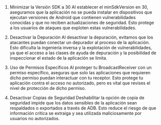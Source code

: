1. Minimizar la Versión SDK a 30
   Al establecer el minSdkVersion en 30, aseguramos que la aplicación no se pueda instalar en dispositivos que ejecutan versiones de Android que contienen 
   vulnerabilidades conocidas y que no reciben actualizaciones de seguridad. Esto protege a los usuarios de ataques que exploten estas vulnerabilidades.
   
2. Desactivar la Depuración
   Al desactivar la depuración, evitamos que los atacantes puedan conectar un depurador al proceso de la aplicación. Esto dificulta la ingeniería inversa y la      explotación de vulnerabilidades, ya que el acceso a las clases de ayuda de depuración y la posibilidad de inspeccionar el estado de la aplicación se limita.  

3. Uso de Permisos Específicos
  Al proteger tu BroadcastReceiver con un permiso específico, aseguras que solo las aplicaciones que requieren dicho permiso 
  puedan interactuar con tu receptor. Esto protege tu aplicación contra el acceso no autorizado, pero es vital que revises el nivel de protección de dicho 
  permiso.

4. Desactivar Copias de Seguridad
    Deshabilitar la opción de copia de seguridad impide que los datos sensibles de la aplicación sean respaldados o exportados a través de ADB. Esto reduce el 
    riesgo de que información crítica se extraiga y sea utilizada maliciosamente por usuarios no autorizados.
